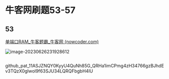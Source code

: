 # 牛客网刷题53-57

## 53

[单端口RAM_牛客题霸_牛客网 (nowcoder.com)](https://www.nowcoder.com/practice/a1b0c13edba14a2984e7369d232d9793?tpId=302&tqId=5000609&ru=/exam/company&qru=/ta/verilog-advanced/question-ranking&sourceUrl=%2Fexam%2Fcompany)

![image-20230626231928612](https://image-1302263000.cos.ap-nanjing.myqcloud.com/typora/image-20230626231928612.png)

```

```

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
